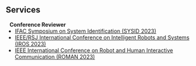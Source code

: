 ## Services

<h4 style="margin:0 10px 0;">Conference Reviewer</h4>

<ul style="margin:0 0 5px;">
  <li><a href="https://conferences.ifac-control.org/sysid2024/"><autocolor>IFAC Symposium on System Identification (SYSID 2023) </autocolor></a></li>
  <li><a href="https://ieee-iros.org/"><autocolor>IEEE/RSJ International Conference on Intelligent Robots and Systems (IROS 2023) </autocolor></a></li>
  <li><a href="https://ro-man2023.org/main"><autocolor>IEEE International Conference on Robot and Human Interactive Communication (ROMAN 2023)</autocolor></a></li>
</ul>